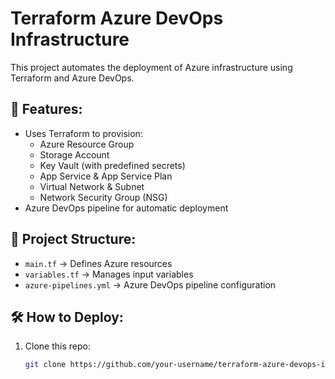 # Terraform Azure DevOps Infrastructure

This project automates the deployment of Azure infrastructure using Terraform and Azure DevOps.

## 🚀 Features:
- Uses Terraform to provision:
  - Azure Resource Group
  - Storage Account
  - Key Vault (with predefined secrets)
  - App Service & App Service Plan
  - Virtual Network & Subnet
  - Network Security Group (NSG)
- Azure DevOps pipeline for automatic deployment

## 📂 Project Structure:
- `main.tf` → Defines Azure resources
- `variables.tf` → Manages input variables
- `azure-pipelines.yml` → Azure DevOps pipeline configuration

## 🛠️ How to Deploy:
1. Clone this repo:  
   ```sh
   git clone https://github.com/your-username/terraform-azure-devops-infra.git

